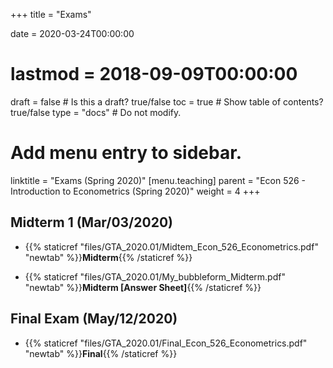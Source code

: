 +++
title = "Exams"

date = 2020-03-24T00:00:00
# lastmod = 2018-09-09T00:00:00

draft = false  # Is this a draft? true/false
toc = true  # Show table of contents? true/false
type = "docs"  # Do not modify.

# Add menu entry to sidebar.
linktitle = "Exams (Spring 2020)"
[menu.teaching]
  parent = "Econ 526 - Introduction to Econometrics (Spring 2020)"
  weight = 4
+++

## Midterm 1 (Mar/03/2020)

* {{% staticref "files/GTA_2020.01/Midtem_Econ_526_Econometrics.pdf" "newtab" %}}**Midterm**{{% /staticref %}}

* {{% staticref "files/GTA_2020.01/My_bubbleform_Midterm.pdf" "newtab" %}}**Midterm [Answer Sheet]**{{% /staticref %}}

## Final Exam (May/12/2020)

* {{% staticref "files/GTA_2020.01/Final_Econ_526_Econometrics.pdf" "newtab" %}}**Final**{{% /staticref %}}